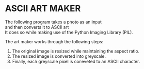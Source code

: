 # ASCII ART MAKER

The following program takes a photo as an input<br/>
and then converts it to ASCII art<br/>
It does so while making use of the Python Imaging Library (PIL).  

The art maker works through the following steps:  <br/>
1. The original image is resized while maintaining the aspect ratio.  <br/>
2. The resized image is converted into greyscale.  <br/>
3. Finally, each greyscale pixel is coneveted to an ASCII character. <br/>


